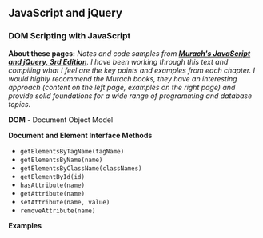 ## JavaScript and jQuery 

### DOM Scripting with JavaScript

**About these pages:** *Notes and code samples from **[Murach's JavaScript and jQuery, 3rd Edition](https://www.murach.com/shop-books/web-development-books/murach-s-javascript-and-jquery-3rd-edition-detail)**. I have been working through this text and compiling what I feel are the key points and examples from each chapter. I would highly recommend the Murach books, they have an interesting approach (content on the left page, examples on the right page) and provide solid foundations for a wide range of programming and database topics.* 

**DOM** - Document Object Model

**Document and Element Interface Methods**

- `getElementsByTagName(tagName)`
- `getElementsByName(name)`
- `getElementsByClassName(classNames)`
- `getElementById(id)`
- `hasAttribute(name)`
- `getAttribute(name)`
- `setAttribute(name, value)`
- `removeAttribute(name)`

**Examples**



